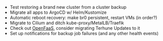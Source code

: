 * Test restoring a brand new cluster from a cluster backup
* Migrate all apps to ArgoCD w/ Helm/Kustomize
* Automatic reboot recovery: make br0 persistent, restart VMs (in order?)
* Migrate to Cilium and ditch kube-proxy/MetalLB/Traefik
* Check out [OpenFaaS](https://github.com/openfaas/faas), consider migrating Terhune Updates to it
* Set up notifications for backup job failures (and any other health events)
 